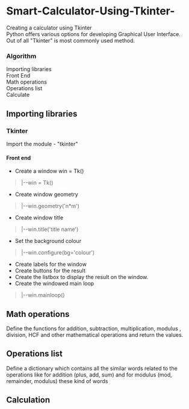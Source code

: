 # Smart-Calculator-Using-Tkinter-
Creating a calculator using Tkinter</br>
Python offers various options for developing Graphical User Interface. </br>
Out of all  "Tkinter" is most commonly used method.</br>
### Algorithm
Importing libraries</br>
Front End </br> 
Math operations</br>
Operations list</br>
Calculate</br>
## Importing libraries
### Tkinter
Import the module - "tkinter"</br>
#### Front end
* Create a window win = Tk()</br>
> |--win = Tk() <br/>
* Create window geometry
> |--win.geometry('n*m') <br/> 
 
* Create window title 
> |--win.title('title name')  <br/>
* Set the background colour
> |--win.configure(bg='colour') <br/>
* Create labels for the window
* Create buttons for the result 
* Create the listbox to display the result on the window.
* Create the windowed main loop
> |--win.mainloop() <br/>
   
   ## Math operations
   Define the functions for addition, subtraction, multiplication, modulus , division, HCF and other mathematical operations and return the values.
   
   ## Operations list
   Define a dictionary  which contains all the similar words related to the operations like for addition  (plus, add, sum)  and for modulus  (mod, remainder, modulus) these kind of words
   
   ## Calculation
